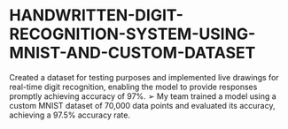 # HANDWRITTEN-DIGIT-RECOGNITION-SYSTEM-USING-MNIST-AND-CUSTOM-DATASET
Created a dataset for testing purposes and implemented live drawings for real-time digit recognition, enabling the model to provide responses promptly achieving accuracy of 97%. ➢ My team trained a model using a custom MNIST dataset of 70,000 data points and evaluated its accuracy, achieving a 97.5% accuracy rate.
